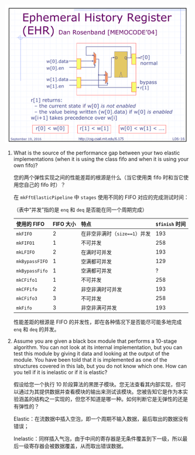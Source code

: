 ![image-20230623211605518](Discuss.assets/image-20230623211605518.png)

1. What is the source of the performance gap between your two elastic implementations (when it is using the class fifo and when it is using your own fifo)?

   您的两个弹性实现之间的性能差距的根源是什么（当它使用类 fifo 时和当它使用您自己的 fifo 时）？

   在 `mkFftElasticPipeline` 中 `stages` 使用不同的 FIFO 对应的完成测试时间：

   （表中“并发”指的是 `enq` 和 `deq` 是否能在同一个周期完成）

   | 使用的 FIFO    | FIFO 大小 | 特点                          | `$finish` 时间 |
   | -------------- | --------- | ----------------------------- | -------------- |
   | `mkFIFO`       | 2         | 在非空非满时（`size==1`）并发 | 193            |
   | `mkFIFO1`      | 1         | 不可并发                      | 258            |
   | `mkLFIFO`      | 2         | 在满时可并发                  | 193            |
   | `mkBypassFIFO` | 1         | 空满都可并发                  | 129            |
   | `mkBypassFifo` | 1         | 空满都可并发                  | ?              |
   | `mkCFifo1`     | 1         | 不可并发                      | 258            |
   | `mkCFFifo`     | 2         | 非空非满时可并发              | 193            |
   | `mkCFifo3`     | 3         | 不可并发                      | 258            |
   | `mkFifo`       | 3         | 非空非满可并发                | 193            |

   性能差距的根源是 FIFO 的并发性，即在各种情况下是否能尽可能多地完成 `enq` 和 `deq` 的并发。

2. Assume you are given a black box module that performs a 10-stage algorithm. You can not look at its internal implementation, but you can test this module by giving it data and looking at the output of the module. You have been told that it is implemented as one of the structures covered in this lab, but you do not know which one. How can you tell if it is inelastic or if it is elastic?

   假设给您一个执行 10 阶段算法的黑匣子模块。您无法查看其内部实现，但可以通过为其提供数据并查看模块的输出来测试该模块。您被告知它是作为本实验涵盖的结构之一实现的，但您不知道是哪一种。如何判断它是无弹性的还是有弹性的？

   Elastic：在流数据中插入空泡，即一个周期不输入数据，最后取出的数据没有错误；

   Inelastic：同样插入气泡，由于中间的寄存器是无条件覆盖到下一级，所以最后一级寄存器会被数据覆盖，从而取出错误数据。

   